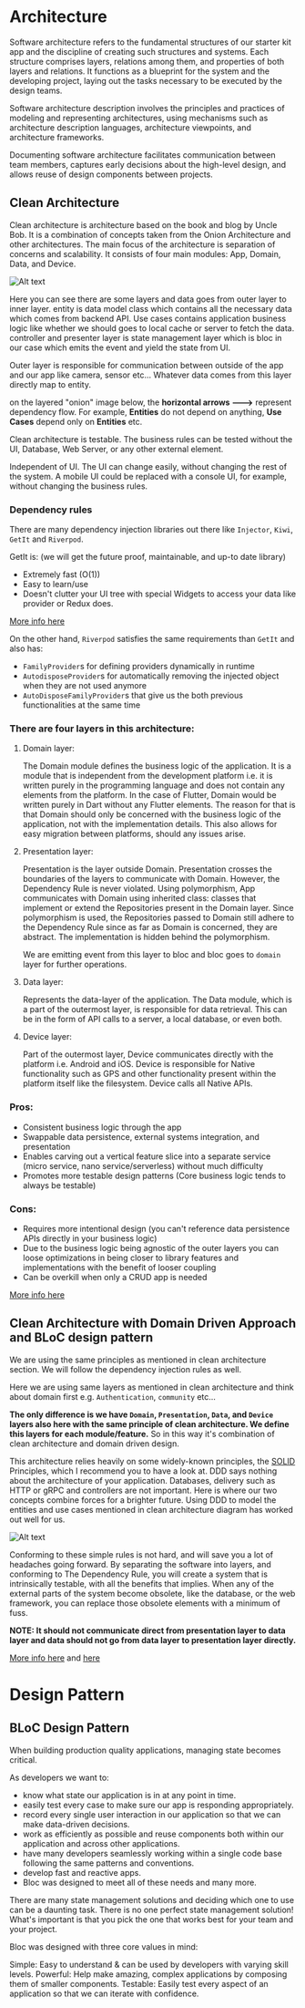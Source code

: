 # Architecture

Software architecture refers to the fundamental structures of our starter kit app and the discipline of creating such structures and systems. Each structure comprises layers, relations among them, and properties of both layers and relations. It functions as a blueprint for the system and the developing project, laying out the tasks necessary to be executed by the design teams.

Software architecture description involves the principles and practices of modeling and representing architectures, using mechanisms such as architecture description languages, architecture viewpoints, and architecture frameworks.

Documenting software architecture facilitates communication between team members, captures early decisions about the high-level design, and allows reuse of design components between projects.

## Clean Architecture

Clean architecture is architecture based on the book and blog by Uncle Bob. It is a combination of concepts taken from the Onion Architecture and other architectures. The main focus of the architecture is separation of concerns and scalability. It consists of four main modules: App, Domain, Data, and Device.

![Alt text](images/CleanArchitecture.jpg)

Here you can see there are some layers and data goes from outer layer to inner layer. entity is data model class which contains all the necessary data which comes from backend API.
Use cases contains application business logic like whether we should goes to local cache or server to fetch the data. controller and presenter layer is state management layer which is bloc in our case which emits the event and yield the state from UI.

Outer layer is responsible for communication between outside of the app and our app like camera, sensor etc... Whatever data comes from this layer directly map to entity.

on the layered "onion" image below, the **horizontal arrows --->** represent dependency flow. For example, **Entities** do not depend on anything, **Use Cases** depend only on **Entities** etc.

Clean architecture is testable. The business rules can be tested without the UI, Database, Web Server, or any other external element.

Independent of UI. The UI can change easily, without changing the rest of the system. A mobile UI could be replaced with a console UI, for example, without changing the business rules.

### Dependency rules

There are many dependency injection libraries out there like `Injector`, `Kiwi`, `GetIt` and `Riverpod`.

GetIt is: (we will get the future proof, maintainable, and up-to date library)

- Extremely fast (O(1))
- Easy to learn/use
- Doesn't clutter your UI tree with special Widgets to access your data like provider or Redux does.

[More info here](https://pub.dev/packages/get_it)

On the other hand, `Riverpod` satisfies the same requirements than `GetIt` and also has:

- `FamilyProvider`s for defining providers dynamically in runtime
- `AutodisposeProvider`s for automatically removing the injected object when they are not used anymore
- `AutoDisposeFamilyProvider`s that give us the both previous functionalities at the same time

### There are four layers in this architecture:

1. Domain layer:

   The Domain module defines the business logic of the application. It is a module that is independent from the development platform i.e. it is written purely in the programming language and does not contain any elements from the platform. In the case of Flutter, Domain would be written purely in Dart without any Flutter elements. The reason for that is that Domain should only be concerned with the business logic of the application, not with the implementation details. This also allows for easy migration between platforms, should any issues arise.

2. Presentation layer:

   Presentation is the layer outside Domain. Presentation crosses the boundaries of the layers to communicate with Domain. However, the Dependency Rule is never violated. Using polymorphism, App communicates with Domain using inherited class: classes that implement or extend the Repositories present in the Domain layer. Since polymorphism is used, the Repositories passed to Domain still adhere to the Dependency Rule since as far as Domain is concerned, they are abstract. The implementation is hidden behind the polymorphism.

   We are emitting event from this layer to bloc and bloc goes to `domain` layer for further operations.

3. Data layer:

   Represents the data-layer of the application. The Data module, which is a part of the outermost layer, is responsible for data retrieval. This can be in the form of API calls to a server, a local database, or even both.

4. Device layer:

   Part of the outermost layer, Device communicates directly with the platform i.e. Android and iOS. Device is responsible for Native functionality such as GPS and other functionality present within the platform itself like the filesystem. Device calls all Native APIs.

### Pros:

- Consistent business logic through the app
- Swappable data persistence, external systems integration, and presentation
- Enables carving out a vertical feature slice into a separate service (micro service, nano service/serverless) without much difficulty
- Promotes more testable design patterns (Core business logic tends to always be testable)

### Cons:

- Requires more intentional design (you can't reference data persistence APIs directly in your business logic)
- Due to the business logic being agnostic of the outer layers you can loose optimizations in being closer to library features and implementations with the benefit of looser coupling
- Can be overkill when only a CRUD app is needed

[More info here](https://pub.dev/packages/flutter_clean_architecture)

## Clean Architecture with Domain Driven Approach and BLoC design pattern

We are using the same principles as mentioned in clean architecture section. We will follow the dependency injection rules as well.

Here we are using same layers as mentioned in clean architecture and think about domain first e.g. `Authentication`, `community` etc...

**The only difference is we have `Domain`, `Presentation`, `Data`, and `Device` layers also here with the same principle of clean architecture. We define this layers for each module/feature.** So in this way it's combination of clean architecture and domain driven design.

This architecture relies heavily on some widely-known principles, the [SOLID](https://en.wikipedia.org/wiki/SOLID) Principles, which I recommend you to have a look at. DDD says nothing about the architecture of your application. Databases, delivery such as HTTP or gRPC and controllers are not important. Here is where our two concepts combine forces for a brighter future. Using DDD to model the entities and use cases mentioned in clean architecture diagram has worked out well for us.

![Alt text](images/agile-architecture-ddd-and-cqrs-62-638.jpg)

Conforming to these simple rules is not hard, and will save you a lot of headaches going forward. By separating the software into layers, and conforming to The Dependency Rule, you will create a system that is intrinsically testable, with all the benefits that implies. When any of the external parts of the system become obsolete, like the database, or the web framework, you can replace those obsolete elements with a minimum of fuss.

**NOTE: It should not communicate direct from presentation layer to data layer and data should not go from data layer to presentation layer directly.**

[More info here](https://mastanca.medium.com/clean-architecture-ddd-a-mixed-approach-773ab4623e14) and [here](https://blog.cleancoder.com/uncle-bob/2012/08/13/the-clean-architecture.html)

# Design Pattern

## BLoC Design Pattern

When building production quality applications, managing state becomes critical.

As developers we want to:

- know what state our application is in at any point in time.
- easily test every case to make sure our app is responding appropriately.
- record every single user interaction in our application so that we can make data-driven decisions.
- work as efficiently as possible and reuse components both within our application and across other applications.
- have many developers seamlessly working within a single code base following the same patterns and conventions.
- develop fast and reactive apps.
- Bloc was designed to meet all of these needs and many more.

There are many state management solutions and deciding which one to use can be a daunting task. There is no one perfect state management solution! What's important is that you pick the one that works best for your team and your project.

Bloc was designed with three core values in mind:

Simple: Easy to understand & can be used by developers with varying skill levels.
Powerful: Help make amazing, complex applications by composing them of smaller components.
Testable: Easily test every aspect of an application so that we can iterate with confidence.
